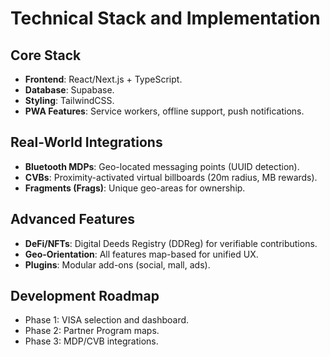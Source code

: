 # Technical Stack and Implementation

## Core Stack
- **Frontend**: React/Next.js + TypeScript.
- **Database**: Supabase.
- **Styling**: TailwindCSS.
- **PWA Features**: Service workers, offline support, push notifications.

## Real-World Integrations
- **Bluetooth MDPs**: Geo-located messaging points (UUID detection).
- **CVBs**: Proximity-activated virtual billboards (20m radius, MB rewards).
- **Fragments (Frags)**: Unique geo-areas for ownership.

## Advanced Features
- **DeFi/NFTs**: Digital Deeds Registry (DDReg) for verifiable contributions.
- **Geo-Orientation**: All features map-based for unified UX.
- **Plugins**: Modular add-ons (social, mall, ads).

## Development Roadmap
- Phase 1: VISA selection and dashboard.
- Phase 2: Partner Program maps.
- Phase 3: MDP/CVB integrations.
